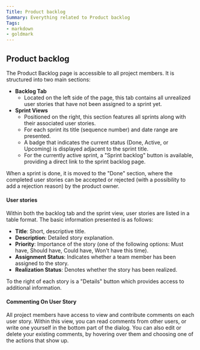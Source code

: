 ```yaml
---
Title: Product backlog
Summary: Everything related to Product backlog
Tags:
- markdown
- goldmark
---
```


## Product backlog

The Product Backlog page is accessible to all project members. It is structured into two main sections:

- **Backlog Tab**
    - Located on the left side of the page, this tab contains all unrealized user stories that have not been assigned to a sprint yet.
- **Sprint Views**
    - Positioned on the right, this section features all sprints along with their associated user stories.
    - For each sprint its title (sequence number) and date range are presented.
    - A badge that indicates the current status (Done, Active, or Upcoming) is displayed adjacent to the sprint title.
    - For the currently active sprint, a "Sprint backlog" button is available, providing a direct link to the sprint backlog page.

When a sprint is done, it is moved to the "Done" section, where the completed user stories can be accepted or rejected (with a possibility to add a rejection reason) by the product owner.

#### User stories

Within both the backlog tab and the sprint view, user stories are listed in a table format. The basic information presented is as follows:

- **Title**: Short, descriptive title.
- **Description**: Detailed story explanation.
- **Priority**: Importance of the story (one of the following options: Must have, Should have, Could have, Won't have this time).
- **Assignment Status**: Indicates whether a team member has been assigned to the story.
- **Realization Status**: Denotes whether the story has been realized.

To the right of each story is a "Details" button which provides access to additional information.

#### Commenting On User Story

All project members have access to view and contribute comments on each user story. Within this view, you can read comments from other users, or write one yourself in the bottom part of the dialog. You can also edit or delete your existing comments, by hovering over them and choosing one of the actions that show up.
